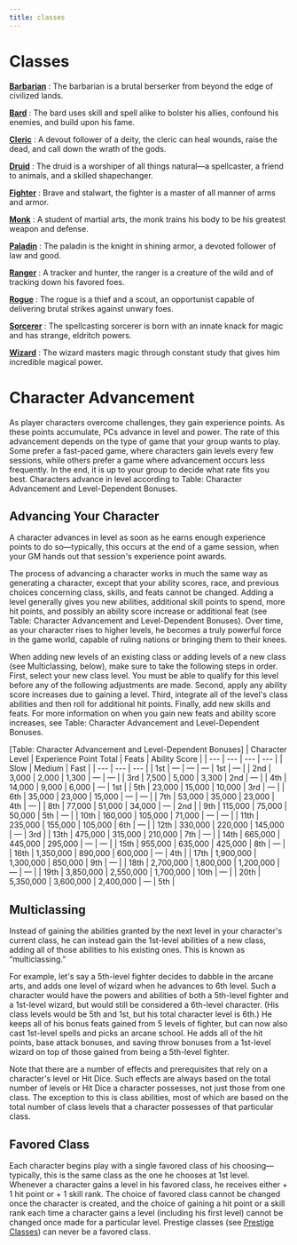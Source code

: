 ```yaml
---
title: classes
---
```

# Classes

**[Barbarian](classe_dir/barbarian#_barbarian)** : The barbarian is a brutal berserker from beyond the edge of civilized lands.

**[Bard](classes/bard#_bard)** : The bard uses skill and spell alike to bolster his allies, confound his enemies, and build upon his fame.

**[Cleric](classe_dir/cleric#_cleric)** : A devout follower of a deity, the cleric can heal wounds, raise the dead, and call down the wrath of the gods.

**[Druid](classes/druid#_druid)** : The druid is a worshiper of all things natural—a spellcaster, a friend to animals, and a skilled shapechanger.

**[Fighter](classe_dir/fighter#_fighter)** : Brave and stalwart, the fighter is a master of all manner of arms and armor.

**[Monk](classes/monk#_monk)** : A student of martial arts, the monk trains his body to be his greatest weapon and defense.

**[Paladin](classe_dir/paladin#_paladin)** : The paladin is the knight in shining armor, a devoted follower of law and good.

**[Ranger](classes/ranger#_ranger)** : A tracker and hunter, the ranger is a creature of the wild and of tracking down his favored foes.

**[Rogue](classe_dir/rogue#_rogue)** : The rogue is a thief and a scout, an opportunist capable of delivering brutal strikes against unwary foes.

**[Sorcerer](classes/sorcerer#_sorcerer)** : The spellcasting sorcerer is born with an innate knack for magic and has strange, eldritch powers.

**[Wizard](classe_dir/wizard#_wizard)** : The wizard masters magic through constant study that gives him incredible magical power.

# Character Advancement

As player characters overcome challenges, they gain experience points. As these points accumulate, PCs advance in level and power. The rate of this advancement depends on the type of game that your group wants to play. Some prefer a fast-paced game, where characters gain levels every few sessions, while others prefer a game where advancement occurs less frequently. In the end, it is up to your group to decide what rate fits you best. Characters advance in level according to Table: Character Advancement and Level-Dependent Bonuses.

## Advancing Your Character

A character advances in level as soon as he earns enough experience points to do so—typically, this occurs at the end of a game session, when your GM hands out that session's experience point awards.

The process of advancing a character works in much the same way as generating a character, except that your ability scores, race, and previous choices concerning class, skills, and feats cannot be changed. Adding a level generally gives you new abilities, additional skill points to spend, more hit points, and possibly an ability score increase or additional feat (see Table: Character Advancement and Level-Dependent Bonuses). Over time, as your character rises to higher levels, he becomes a truly powerful force in the game world, capable of ruling nations or bringing them to their knees.

When adding new levels of an existing class or adding levels of a new class (see Multiclassing, below), make sure to take the following steps in order. First, select your new class level. You must be able to qualify for this level before any of the following adjustments are made. Second, apply any ability score increases due to gaining a level. Third, integrate all of the level's class abilities and then roll for additional hit points. Finally, add new skills and feats. For more information on when you gain new feats and ability score increases, see Table: Character Advancement and Level-Dependent Bonuses.

[Table: Character Advancement and Level-Dependent Bonuses]
| Character Level | Experience Point Total | Feats | Ability Score |
| --- | --- | --- | --- |
| Slow | Medium | Fast |
| --- | --- | --- |
| 1st | — | — | — | 1st | — |
| 2nd | 3,000 | 2,000 | 1,300 | — | — |
| 3rd | 7,500 | 5,000 | 3,300 | 2nd | — |
| 4th | 14,000 | 9,000 | 6,000 | — | 1st |
| 5th | 23,000 | 15,000 | 10,000 | 3rd | — |
| 6th | 35,000 | 23,000 | 15,000 | — | — |
| 7th | 53,000 | 35,000 | 23,000 | 4th | — |
| 8th | 77,000 | 51,000 | 34,000 | — | 2nd |
| 9th | 115,000 | 75,000 | 50,000 | 5th | — |
| 10th | 160,000 | 105,000 | 71,000 | — | — |
| 11th | 235,000 | 155,000 | 105,000 | 6th | — |
| 12th | 330,000 | 220,000 | 145,000 | — | 3rd |
| 13th | 475,000 | 315,000 | 210,000 | 7th | — |
| 14th | 665,000 | 445,000 | 295,000 | — | — |
| 15th | 955,000 | 635,000 | 425,000 | 8th | — |
| 16th | 1,350,000 | 890,000 | 600,000 | — | 4th |
| 17th | 1,900,000 | 1,300,000 | 850,000 | 9th | — |
| 18th | 2,700,000 | 1,800,000 | 1,200,000 | — | — |
| 19th | 3,850,000 | 2,550,000 | 1,700,000 | 10th | — |
| 20th | 5,350,000 | 3,600,000 | 2,400,000 | — | 5th |

## Multiclassing

Instead of gaining the abilities granted by the next level in your character's current class, he can instead gain the 1st-level abilities of a new class, adding all of those abilities to his existing ones. This is known as “multiclassing.”

For example, let's say a 5th-level fighter decides to dabble in the arcane arts, and adds one level of wizard when he advances to 6th level. Such a character would have the powers and abilities of both a 5th-level fighter and a 1st-level wizard, but would still be considered a 6th-level character. (His class levels would be 5th and 1st, but his total character level is 6th.) He keeps all of his bonus feats gained from 5 levels of fighter, but can now also cast 1st-level spells and picks an arcane school. He adds all of the hit points, base attack bonuses, and saving throw bonuses from a 1st-level wizard on top of those gained from being a 5th-level fighter.

Note that there are a number of effects and prerequisites that rely on a character's level or Hit Dice. Such effects are always based on the total number of levels or Hit Dice a character possesses, not just those from one class. The exception to this is class abilities, most of which are based on the total number of class levels that a character possesses of that particular class.

## Favored Class

Each character begins play with a single favored class of his choosing—typically, this is the same class as the one he chooses at 1st level. Whenever a character gains a level in his favored class, he receives either + 1 hit point or + 1 skill rank. The choice of favored class cannot be changed once the character is created, and the choice of gaining a hit point or a skill rank each time a character gains a level (including his first level) cannot be changed once made for a particular level. Prestige classes (see [Prestige Classes](prestigeClasses)) can never be a favored class.

